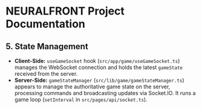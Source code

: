 # NEURALFRONT Project Documentation

## 5. State Management

*   **Client-Side:** `useGameSocket` hook (`src/app/game/useGameSocket.ts`) manages the WebSocket connection and holds the latest `gameState` received from the server.
*   **Server-Side:** `gameStateManager` (`src/lib/game/gameStateManager.ts`) appears to manage the authoritative game state on the server, processing commands and broadcasting updates via Socket.IO. It runs a game loop (`setInterval` in `src/pages/api/socket.ts`). 